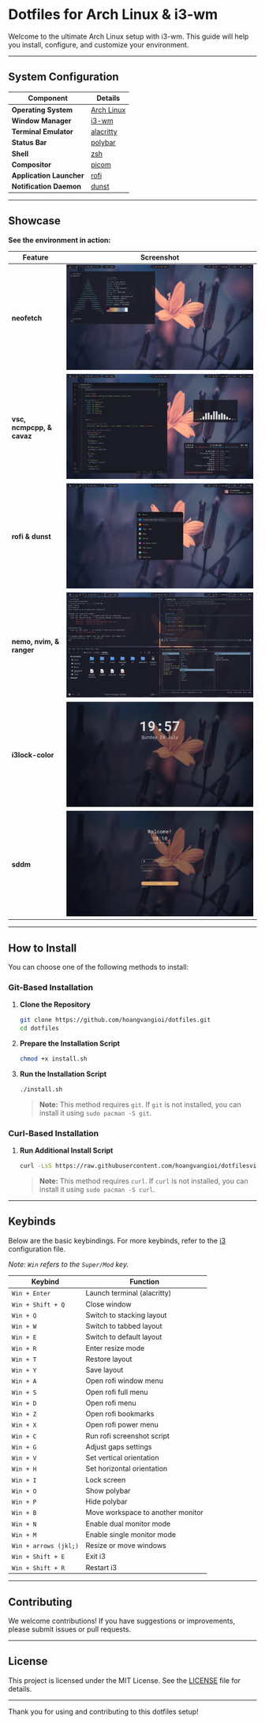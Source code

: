 # Dotfiles for Arch Linux & i3-wm

Welcome to the ultimate Arch Linux setup with i3-wm. This guide will help you install, configure, and customize your environment.

---

## System Configuration

| **Component**            | **Details**                                           |
|--------------------------|-------------------------------------------------------|
| **Operating System**     | [Arch Linux](https://archlinux.org)                  |
| **Window Manager**       | [i3-wm](https://i3wm.org)                            |
| **Terminal Emulator**    | [alacritty](https://github.com/alacritty/alacritty)  |
| **Status Bar**           | [polybar](https://github.com/polybar/polybar)        |
| **Shell**                | [zsh](https://www.zsh.org/)                          |
| **Compositor**           | [picom](https://github.com/yshui/picom)              |
| **Application Launcher** | [rofi](https://github.com/davatorium/rofi)          |
| **Notification Daemon**  | [dunst](https://github.com/dunst-project/dunst)      |

---

## Showcase

**See the environment in action:**

| **Feature**                  | **Screenshot**                                        |
|------------------------------|-------------------------------------------------------|
| **neofetch**                 | ![](https://github.com/keyitdev/screenshots/blob/master/dotfiles/v3/screenshots/1.png?raw=true) |
| **vsc, ncmpcpp, & cavaz**    | ![](https://github.com/keyitdev/screenshots/blob/master/dotfiles/v3/screenshots/2.png?raw=true) |
| **rofi & dunst**             | ![](https://github.com/keyitdev/screenshots/blob/master/dotfiles/v3/screenshots/3.png?raw=true) |
| **nemo, nvim, & ranger**     | ![](https://github.com/keyitdev/screenshots/blob/master/dotfiles/v3/screenshots/4.png?raw=true) |
| **i3lock-color**             | ![](https://github.com/keyitdev/screenshots/blob/master/dotfiles/v3/screenshots/5.png?raw=true) |
| **sddm**                     | ![](https://github.com/keyitdev/screenshots/blob/master/dotfiles/v3/screenshots/6.png?raw=true) |

---

## How to Install

You can choose one of the following methods to install:

### Git-Based Installation

1. **Clone the Repository**

    ```sh
    git clone https://github.com/hoangvangioi/dotfiles.git
    cd dotfiles
    ```

2. **Prepare the Installation Script**

    ```sh
    chmod +x install.sh
    ```

3. **Run the Installation Script**

    ```sh
    ./install.sh
    ```

    > **Note:** This method requires `git`. If `git` is not installed, you can install it using `sudo pacman -S git`.


### Curl-Based Installation

1. **Run Additional Install Script**

    ```sh
    curl -LsS https://raw.githubusercontent.com/hoangvangioi/dotfilesvip/main/install.sh | bash
    ```

    > **Note:** This method requires `curl`. If `curl` is not installed, you can install it using `sudo pacman -S curl`.

---

## Keybinds

Below are the basic keybindings. For more keybinds, refer to the [i3](./config/i3/config) configuration file.

*Note: `Win` refers to the `Super/Mod` key.*

|        Keybind         |                 Function                 |
|-----------------------|------------------------------------------|
| `Win + Enter`          | Launch terminal (alacritty)              |
| `Win + Shift + Q`      | Close window                             |
| `Win + Q`              | Switch to stacking layout                |
| `Win + W`              | Switch to tabbed layout                  |
| `Win + E`              | Switch to default layout                 |
| `Win + R`              | Enter resize mode                        |
| `Win + T`              | Restore layout                           |
| `Win + Y`              | Save layout                              |
| `Win + A`              | Open rofi window menu                    |
| `Win + S`              | Open rofi full menu                      |
| `Win + D`              | Open rofi menu                           |
| `Win + Z`              | Open rofi bookmarks                      |
| `Win + X`              | Open rofi power menu                     |
| `Win + C`              | Run rofi screenshot script               |
| `Win + G`              | Adjust gaps settings                     |
| `Win + V`              | Set vertical orientation                 |
| `Win + H`              | Set horizontal orientation               |
| `Win + I`              | Lock screen                              |
| `Win + O`              | Show polybar                             |
| `Win + P`              | Hide polybar                             |
| `Win + B`              | Move workspace to another monitor        |
| `Win + N`              | Enable dual monitor mode                 |
| `Win + M`              | Enable single monitor mode               |
| `Win + arrows (jkl;)`  | Resize or move windows                   |
| `Win + Shift + E`      | Exit i3                                  |
| `Win + Shift + R`      | Restart i3                               |

---

## Contributing

We welcome contributions! If you have suggestions or improvements, please submit issues or pull requests.

---

## License

This project is licensed under the MIT License. See the [LICENSE](LICENSE) file for details.

---

Thank you for using and contributing to this dotfiles setup!
